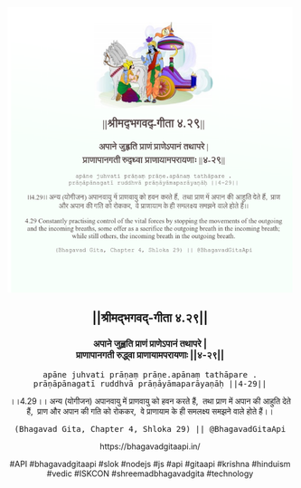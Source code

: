 <img src="../../asset/BG_4_29.png"/>
<center><h2>||श्रीमद्‍भगवद्‍-गीता ४.२९||</h2>
<h3>अपाने जुह्वति प्राणं प्राणेऽपानं तथापरे |<br/>प्राणापानगती रुद्ध्वा प्राणायामपरायणाः ||४-२९||</h3>
<pre>apāne juhvati prāṇaṃ prāṇe.apānaṃ tathāpare .<br/>prāṇāpānagatī ruddhvā prāṇāyāmaparāyaṇāḥ ||4-29||</pre>
<p>।।4.29।। अन्य (योगीजन) अपानवायु में प्राणवायु को हवन करते हैं,  तथा प्राण में अपान की आहुति देते हैं,  प्राण और अपान की गति को रोककर,  वे प्राणायाम के ही समलक्ष्य समझने वाले होते हैं।।</p>
<pre>(Bhagavad Gita, Chapter 4, Shloka 29) || @BhagavadGitaApi</pre><p>https://bhagavadgitaapi.in/</p><p>#API #bhagavadgitaapi #slok #nodejs #js #api #gitaapi #krishna #hinduism #vedic #ISKCON #shreemadbhagavadgita #technology</p></center>